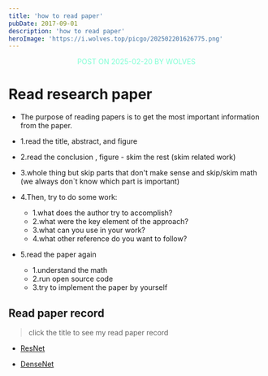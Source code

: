 ```yaml
---
title: 'how to read paper'
pubDate: 2017-09-01
description: 'how to read paper'
heroImage: 'https://i.wolves.top/picgo/202502201626775.png'
---
```


<p style="color: aquamarine;text-align: center">POST ON 2025-02-20 BY WOLVES</p>

# Read research paper

- The purpose of reading papers is to get the most important information from the paper.

- 1.read the title, abstract, and figure
- 2.read the conclusion , figure - skim the rest
  (skim related work)
- 3.whole thing but skip parts that don't make sense and skip/skim math
  (we always don`t know which part is important)

- 4.Then, try to do some work:
  - 1.what does the author try to accomplish?
  - 2.what were the key element of the approach?
  - 3.what can you use in your work?
  - 4.what other reference do you want to follow?

- 5.read the paper again
  - 1.understand the math
  - 2.run open source code
  - 3.try to implement the paper by yourself



## Read paper record
> click the title to see my read paper record
- [ResNet](https://gitea.wolves.top/wolves/Paper/src/branch/main/cv/ResNet.md)

- [DenseNet](https://gitea.wolves.top/wolves/Paper/src/branch/main/cv/DenseNet.md)